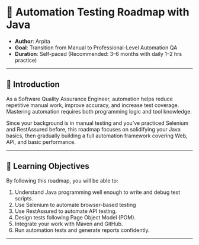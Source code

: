 # 🧭 Automation Testing Roadmap with Java

- **Author**: Arpita
- **Goal**: Transition from Manual to Professional-Level Automation QA
- **Duration**: Self-paced (Recommended: 3–6 months with daily 1–2 hrs practice)

---

## 🔹 Introduction

As a Software Quality Assurance Engineer, automation helps reduce repetitive manual work, improve accuracy, and increase test coverage.
Mastering automation requires both programming logic and tool knowledge.

Since your background is in manual testing and you’ve practiced Selenium and RestAssured before, this roadmap focuses on solidifying your Java basics, then gradually building a full automation framework covering Web, API, and basic performance.

---

## 🎯 Learning Objectives

By following this roadmap, you will be able to:

01. Understand Java programming well enough to write and debug test scripts.
02. Use Selenium to automate browser-based testing
03. Use RestAssured to automate API testing.
04. Design tests following Page Object Model (POM).
05. Integrate your work with Maven and GitHub.
06. Run automation tests and generate reports confidently.

---
